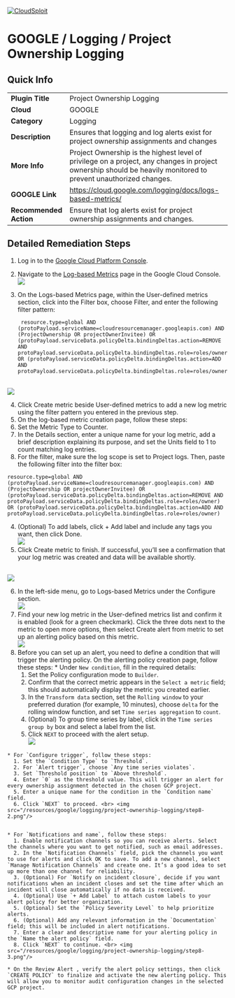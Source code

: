 [![CloudSploit](https://cloudsploit.com/img/logo-new-big-text-100.png "CloudSploit")](https://cloudsploit.com)

# GOOGLE / Logging / Project Ownership Logging

## Quick Info

| | |
|-|-|
| **Plugin Title** | Project Ownership Logging |
| **Cloud** | GOOGLE |
| **Category** | Logging |
| **Description** | Ensures that logging and log alerts exist for project ownership assignments and changes |
| **More Info** | Project Ownership is the highest level of privilege on a project, any changes in project ownership should be heavily monitored to prevent unauthorized changes. |
| **GOOGLE Link** | https://cloud.google.com/logging/docs/logs-based-metrics/ |
| **Recommended Action** | Ensure that log alerts exist for project ownership assignments and changes. |

## Detailed Remediation Steps

1. Log in to the [Google Cloud Platform Console](console.cloud.google.com).
2. Navigate to the [Log-based Metrics](https://console.cloud.google.com/logs/metrics) page in the Google Cloud Console.<br> <img src="/resources/google/logging/project-ownership-logging/step2.png"/>
3. On the Logs-based Metrics page, within the User-defined metrics section, click into the Filter box, choose Filter, and enter the following filter pattern:

   ```
    resource.type=global AND (protoPayload.serviceName=cloudresourcemanager.googleapis.com) AND (ProjectOwnership OR projectOwnerInvitee) OR (protoPayload.serviceData.policyDelta.bindingDeltas.action=REMOVE AND protoPayload.serviceData.policyDelta.bindingDeltas.role=roles/owner) OR (protoPayload.serviceData.policyDelta.bindingDeltas.action=ADD AND protoPayload.serviceData.policyDelta.bindingDeltas.role=roles/owner)
   ```
<br> <img src="/resources/google/logging/project-ownership-logging/step3.png"/>

4. Click Create metric beside User-defined metrics to add a new log metric using the filter pattern you entered in the previous step.
5. On the log-based metric creation page, follow these steps:
  1. Set the Metric Type to Counter.
  2. In the Details section, enter a unique name for your log metric, add a brief description explaining its purpose, and set the Units field to 1 to count matching log entries.
  3. For the filter, make sure the log scope is set to Project logs. Then, paste the following filter into the filter box:
  ```
  resource.type=global AND (protoPayload.serviceName=cloudresourcemanager.googleapis.com) AND (ProjectOwnership OR projectOwnerInvitee) OR (protoPayload.serviceData.policyDelta.bindingDeltas.action=REMOVE AND protoPayload.serviceData.policyDelta.bindingDeltas.role=roles/owner) OR (protoPayload.serviceData.policyDelta.bindingDeltas.action=ADD AND protoPayload.serviceData.policyDelta.bindingDeltas.role=roles/owner)
  ```

  4. (Optional) To add labels, click + Add label and include any tags you want, then click Done.
   <br> <img src="/resources/google/logging/project-ownership-logging/step5.png"/>
  5. Click Create metric to finish. If successful, you’ll see a confirmation that your log metric was created and data will be available shortly. 

<br> <img src="/resources/google/logging/project-ownership-logging/step5-d.png"/>

  6. In the left-side menu, go to Logs-based Metrics under the Configure section.<br> <img src="/resources/google/logging/project-ownership-logging/step6.png"/>
  7. Find your new log metric in the User-defined metrics list and confirm it is enabled (look for a green checkmark). Click the three dots next to the metric to open more options, then select Create alert from metric to set up an alerting policy based on this metric.<br> <img src="/resources/google/logging/project-ownership-logging/step7.png"/>
  8. Before you can set up an alert, you need to define a condition that will trigger the alerting policy. On the alerting policy creation page, follow these steps: 
    * Under `New condition`, fill in the required details:
      1. Set the Policy configuration mode to `Builder`.
      2. Confirm that the correct metric appears in the `Select a metric` field; this should automatically display the metric you created earlier.
      3. In the `Transform data` section, set the `Rolling window` to your preferred duration (for example, 10 minutes), choose `delta` for the rolling window function, and set `Time series aggregation` to `count`.
      4. (Optional) To group time series by label, click in the `Time series group by` box and select a label from the list.
      5. Click `NEXT` to proceed with the alert setup.<br> <img src="/resources/google/logging/project-ownership-logging/step8.png"/>  

    * For `Configure trigger`, follow these steps:
      1. Set the `Condition Type` to `Threshold`.
      2. For `Alert trigger`, choose `Any time series violates`.
      3. Set `Threshold position` to `Above threshold`.
      4. Enter `0` as the threshold value. This will trigger an alert for every ownership assignment detected in the chosen GCP project.
      5. Enter a unique name for the condition in the `Condition name` field.
      6. Click `NEXT` to proceed. <br> <img src="/resources/google/logging/project-ownership-logging/step8-2.png"/> 


    * For `Notifications and name`, follow these steps:
      1. Enable notification channels so you can receive alerts. Select the channels where you want to get notified, such as email addresses.
      2. In the `Notification Channels` field, pick the channels you want to use for alerts and click OK to save. To add a new channel, select `Manage Notification Channels` and create one. It’s a good idea to set up more than one channel for reliability.
      3. (Optional) For `Notify on incident closure`, decide if you want notifications when an incident closes and set the time after which an incident will close automatically if no data is received.
      4. (Optional) Use `+ Add Label` to attach custom labels to your alert policy for better organization.
      5. (Optional) Set the `Policy Severity Level` to help prioritize alerts.
      6. (Optional) Add any relevant information in the `Documentation` field; this will be included in alert notifications.
      7. Enter a clear and descriptive name for your alerting policy in the `Name the alert policy` field.
      8. Click `NEXT` to continue. <br> <img src="/resources/google/logging/project-ownership-logging/step8-3.png"/> 

    * On the Review Alert , verify the alert policy settings, then click `CREATE POLICY` to finalize and activate the new alerting policy. This will allow you to monitor audit configuration changes in the selected GCP project.